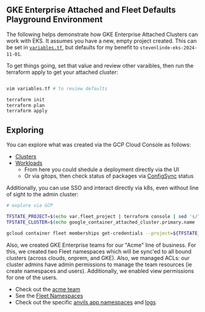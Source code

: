 

## GKE Enterprise Attached and Fleet Defaults Playground Environment

The following helps demonstrate how GKE Enterprise Attached Clusters can work with EKS. It assumes you have a new, empty project created. This can be set in [`variables.tf`](terraform/variables.tf), but defaults for my benefit to `stevenlinde-eks-2024-11-01`. 

To get things going, set that value and review other varaibles, then run the terraform apply to get your attached cluster:

```bash

vim variables.tf # to review defaults

terraform init
terraform plan
terraform apply

```

## Exploring

You can explore what was created via the GCP Cloud Console as follows:

* [Clusters](https://pantheon.corp.google.com/kubernetes/list/overview?project=stevenlinde-eks-2024-11-01) 
* [Workloads](https://pantheon.corp.google.com/kubernetes/workload/overview?project=stevenlinde-eks-2024-11-01) 
    * From here you could shedule a deployment directly via the UI
    * Or via gitops, then check status of packages via [ConfigSync](https://pantheon.corp.google.com/kubernetes/config_management/packages?project=stevenlinde-eks-2024-11-01) status

Additionally, you can use SSO and interact directly via k8s, even without line of sight to the admin cluster:

```bash
# explore via GCP

TFSTATE_PROJECT=$(echo var.fleet_project | terraform console | sed 's/"//g')
TFSTATE_CLUSTER=$(echo google_container_attached_cluster.primary.name | terraform console | sed 's/"//g')

gcloud container fleet memberships get-credentials --project=${TFSTATE_PROJECT} ${TFSTATE_CLUSTER}

```

Also, we created GKE Enterprise teams for our "Acme" line of business. For this, we created two Fleet namespaces which will be sync'ed to all bound clusters (across clouds, onprem, and GKE). Also, we managed ACLs: our cluster admins have admin permissions to manage the team resources (ie create namespaces and users). Additionally, we enabled view permissions for one of the users.

* Check out the [acme team](https://pantheon.corp.google.com/kubernetes/teams/details/global/acme/details?pageState=(%22timeRangeFilter%22:(%22groupValue%22:%22PT1H%22,%22customValue%22:null))&project=stevenlinde-eks-2024-11-01)
* See the [Fleet Namespaces](https://pantheon.corp.google.com/kubernetes/teams/details/global/acme/namespaces?pageState=(%22timeRangeFilter%22:(%22groupValue%22:%22PT1H%22,%22customValue%22:null))&project=stevenlinde-eks-2024-11-01)
* Check out the specific [anvils app namespaces](https://pantheon.corp.google.com/kubernetes/teams/details/global/acme/namespaces/acme-anvils/details?project=stevenlinde-eks-2024-11-01) and [logs](https://pantheon.corp.google.com/kubernetes/teams/details/global/acme/namespaces/acme-anvils/logs?project=stevenlinde-eks-2024-11-01)

